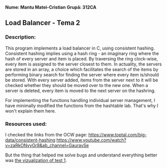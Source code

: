 **Nume: Mantu Matei-Cristian**
**Grupă: 312CA**

## Load Balancer - Tema 2

### Description:

This program implements a load balancer in C, using consistent hashing.
Consistent hashing implies using a hash ring - an imaginary ring where the hash of every server and item is placed. By traversing the ring clock-wise, every item is assigned to the server closest to them. In actuality, the servers are stored in an array, a choice which facilitates the search of the items by performing binary search for finding the server where every item is/should be stored. With every server added, items from the server next to it will be checked whether they should be moved over to the new one. When a server is deleted, every item is moved to the next server on the hashring.

For implementing the functions handling individual server management, I have minimally modified the functions from the hashtable lab. That's why I won't explain them here.
### Resources used:

I checked the links from the OCW page:
https://www.toptal.com/big-data/consistent-hashing
https://www.youtube.com/watch?v=zaRkONvyGr8&ab_channel=GauravSe

But the thing that helped me solve bugs and understand everything better was [the vizualization of test 1](https://docs.google.com/presentation/d/1gdy9Al3KtNzUL2a42d9lbDxnlUfn4P0FUX62FR9OPcs/).
